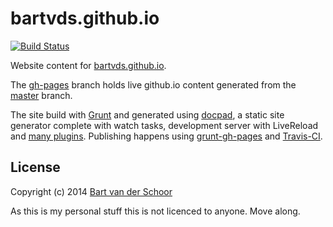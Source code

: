 # bartvds.github.io

[![Build Status](https://travis-ci.org/Bartvds/bartvds.github.io.svg?branch=source)](https://travis-ci.org/Bartvds/bartvds.github.io)

Website content for [bartvds.github.io](http://bartvds.github.io/).

The [gh-pages](https://github.com/bartvds/bartvds.github.io/tree/master) branch holds live github.io content generated from the [master](https://github.com/bartvds/bartvds.github.io/tree/source) branch.

The site build with [Grunt](http://www.gruntjs.com) and generated using [docpad](http://docpad.org), a static site generator complete with watch tasks, development server with LiveReload and [many plugins](http://docpad.org/docs/plugins). Publishing happens using [grunt-gh-pages](https://github.com/tschaub/grunt-gh-pages) and [Travis-CI](https://travis-ci.org/).

## License

Copyright (c) 2014 [Bart van der Schoor](https://github.com/Bartvds)

As this is my personal stuff this is not licenced to anyone. Move along.
